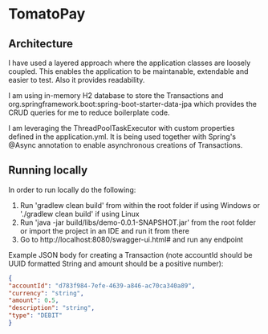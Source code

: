 # TomatoPay

## Architecture
I have used a layered approach where the application classes are loosely coupled.
This enables the application to be maintanable, extendable and easier to test. Also it provides readability.

I am using in-memory H2 database to store the Transactions and org.springframework.boot:spring-boot-starter-data-jpa 
which provides the CRUD queries for me to reduce boilerplate code.

I am leveraging the ThreadPoolTaskExecutor with custom properties defined in the application.yml.
It is being used together with Spring's @Async annotation to enable asynchronous creations of Transactions.

## Running locally
In order to run locally do the following:
1. Run 'gradlew clean build' from within the root folder if using Windows or './gradlew clean build' if using Linux
2. Run 'java -jar build/libs/demo-0.0.1-SNAPSHOT.jar' from the root folder or import the project in an IDE and run it from there
3. Go to http://localhost:8080/swagger-ui.html# and run any endpoint

Example JSON body for creating a Transaction (note accountId should be UUID formatted String and amount should be a positive number):
```json
{
"accountId": "d783f984-7efe-4639-a846-ac70ca340a89",
"currency": "string",
"amount": 0.5,
"description": "string",
"type": "DEBIT"
}
```
